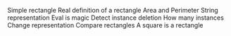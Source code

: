 Simple rectangle
Real definition of a rectangle
Area and Perimeter
String representation
Eval is magic
Detect instance deletion
How many instances
Change representation
Compare rectangles
A square is a rectangle
